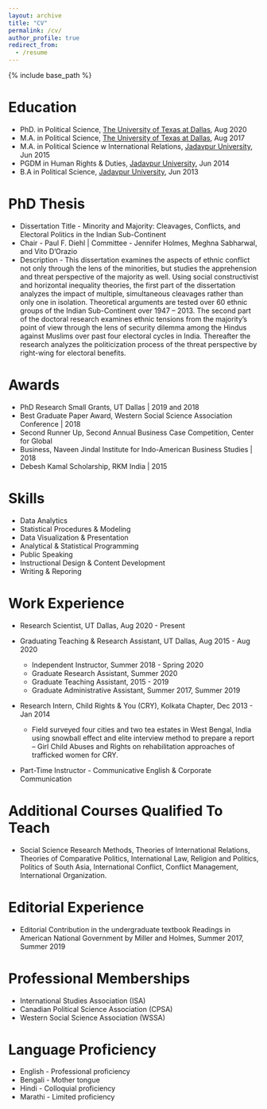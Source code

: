 ```yaml
---
layout: archive
title: "CV"
permalink: /cv/
author_profile: true
redirect_from:
  - /resume
---
```


{% include base_path %}

Education
======
* PhD. in Political Science, [The University of Texas at Dallas](https://www.utdallas.edu/), Aug 2020 
* M.A. in Political Science, [The University of Texas at Dallas](https://www.utdallas.edu/), Aug 2017
* M.A. in Political Science w International Relations, [Jadavpur University](http://www.jaduniv.edu.in/), Jun 2015
* PGDM in Human Rights & Duties, [Jadavpur University](http://www.jaduniv.edu.in/), Jun 2014
* B.A in Political Science, [Jadavpur University](http://www.jaduniv.edu.in/), Jun 2013

PhD Thesis
======
* Dissertation Title - Minority and Majority: Cleavages, Conflicts, and Electoral Politics in the Indian Sub-Continent
* Chair - Paul F. Diehl | Committee - Jennifer Holmes, Meghna Sabharwal, and Vito
D’Orazio
* Description - This dissertation examines the aspects of ethnic conflict not only through
the lens of the minorities, but studies the apprehension and threat perspective of the
majority as well. Using social constructivist and horizontal inequality theories, the first
part of the dissertation analyzes the impact of multiple, simultaneous cleavages rather
than only one in isolation. Theoretical arguments are tested over 60 ethnic groups of the
Indian Sub-Continent over 1947 – 2013. The second part of the doctoral research examines
ethnic tensions from the majority’s point of view through the lens of security dilemma
among the Hindus against Muslims over past four electoral cycles in India. Thereafter the
research analyzes the politicization process of the threat perspective by right-wing for
electoral benefits.

Awards
======
* PhD Research Small Grants, UT Dallas | 2019 and 2018
* Best Graduate Paper Award, Western Social Science Association Conference | 2018
* Second Runner Up, Second Annual Business Case Competition, Center for Global
* Business, Naveen Jindal Institute for Indo-American Business Studies | 2018
* Debesh Kamal Scholarship, RKM India | 2015

Skills
======
* Data Analytics
* Statistical Procedures & Modeling
* Data Visualization & Presentation
* Analytical & Statistical Programming
* Public Speaking
* Instructional Design & Content Development
* Writing & Reporing

Work Experience
======
* Research Scientist, UT Dallas, Aug 2020 - Present

* Graduating Teaching & Research Assistant, UT Dallas, Aug 2015 - Aug 2020
	* Independent Instructor, Summer 2018 - Spring 2020
	* Graduate Research Assistant, Summer 2020
	* Graduate Teaching Assistant, 2015 - 2019
	* Graduate Administrative Assistant, Summer 2017, Summer 2019

* Research Intern, Child Rights & You (CRY), Kolkata Chapter, Dec 2013 - Jan 2014
	* Field surveyed four cities and two tea estates in West Bengal, India using snowball effect
and elite interview method to prepare a report – Girl Child Abuses and Rights on
rehabilitation approaches of trafficked women for CRY.

* Part-Time Instructor - Communicative English & Corporate Communication

Additional Courses Qualified To Teach
======
* Social Science Research Methods, Theories of International Relations, Theories of
Comparative Politics, International Law, Religion and Politics, Politics of South Asia,
International Conflict, Conflict Management, International Organization.

Editorial Experience
======
* Editorial Contribution in the undergraduate textbook Readings in American National
Government by Miller and Holmes, Summer 2017, Summer 2019

Professional Memberships
======
* International Studies Association (ISA)
* Canadian Political Science Association (CPSA)
* Western Social Science Association (WSSA)

Language Proficiency
======
* English - Professional proficiency
* Bengali - Mother tongue
* Hindi - Colloquial proficiency
* Marathi - Limited proficiency

<!---
Publications
======
  <ul>{% for post in site.publications %}
    {% include archive-single-cv.html %}
  {% endfor %}</ul>
  
Talks
======
  <ul>{% for post in site.talks %}
    {% include archive-single-talk-cv.html %}
  {% endfor %}</ul>
  
Teaching
======
  <ul>{% for post in site.teaching %}
    {% include archive-single-cv.html %}
  {% endfor %}</ul>
  
Service and leadership
======
* Currently signed in to 43 different slack teams
-->
